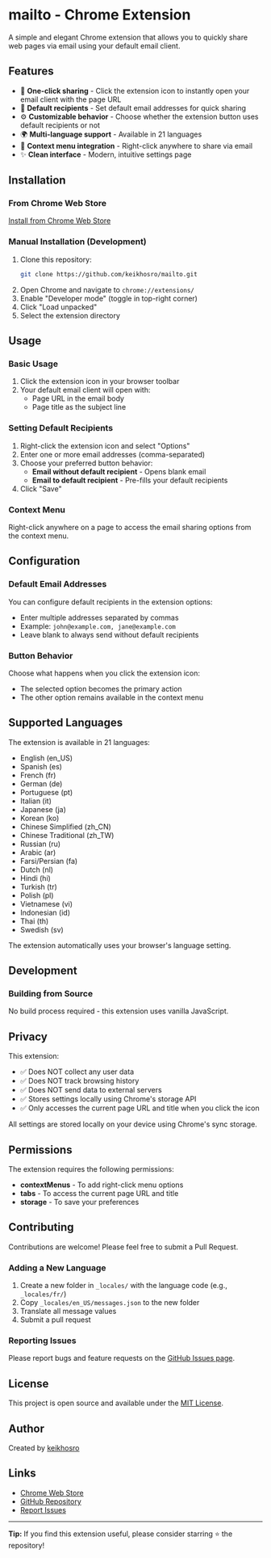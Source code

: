 # mailto - Chrome Extension

A simple and elegant Chrome extension that allows you to quickly share web pages via email using your default email client.

## Features

- 🚀 **One-click sharing** - Click the extension icon to instantly open your email client with the page URL
- 📧 **Default recipients** - Set default email addresses for quick sharing
- ⚙️ **Customizable behavior** - Choose whether the extension button uses default recipients or not
- 🌍 **Multi-language support** - Available in 21 languages
- 🎯 **Context menu integration** - Right-click anywhere to share via email
- ✨ **Clean interface** - Modern, intuitive settings page

## Installation

### From Chrome Web Store
[Install from Chrome Web Store](https://chromewebstore.google.com/detail/mailto/nhfdmebpfpogeakgjmgbalpnmggnnchj)

### Manual Installation (Development)
1. Clone this repository:
   ```bash
   git clone https://github.com/keikhosro/mailto.git
   ```
2. Open Chrome and navigate to `chrome://extensions/`
3. Enable "Developer mode" (toggle in top-right corner)
4. Click "Load unpacked"
5. Select the extension directory

## Usage

### Basic Usage
1. Click the extension icon in your browser toolbar
2. Your default email client will open with:
    - Page URL in the email body
    - Page title as the subject line

### Setting Default Recipients
1. Right-click the extension icon and select "Options"
2. Enter one or more email addresses (comma-separated)
3. Choose your preferred button behavior:
    - **Email without default recipient** - Opens blank email
    - **Email to default recipient** - Pre-fills your default recipients
4. Click "Save"

### Context Menu
Right-click anywhere on a page to access the email sharing options from the context menu.

## Configuration

### Default Email Addresses
You can configure default recipients in the extension options:
- Enter multiple addresses separated by commas
- Example: `john@example.com, jane@example.com`
- Leave blank to always send without default recipients

### Button Behavior
Choose what happens when you click the extension icon:
- The selected option becomes the primary action
- The other option remains available in the context menu

## Supported Languages

The extension is available in 21 languages:
- English (en_US)
- Spanish (es)
- French (fr)
- German (de)
- Portuguese (pt)
- Italian (it)
- Japanese (ja)
- Korean (ko)
- Chinese Simplified (zh_CN)
- Chinese Traditional (zh_TW)
- Russian (ru)
- Arabic (ar)
- Farsi/Persian (fa)
- Dutch (nl)
- Hindi (hi)
- Turkish (tr)
- Polish (pl)
- Vietnamese (vi)
- Indonesian (id)
- Thai (th)
- Swedish (sv)

The extension automatically uses your browser's language setting.

## Development

### Building from Source
No build process required - this extension uses vanilla JavaScript.

## Privacy

This extension:
- ✅ Does NOT collect any user data
- ✅ Does NOT track browsing history
- ✅ Does NOT send data to external servers
- ✅ Stores settings locally using Chrome's storage API
- ✅ Only accesses the current page URL and title when you click the icon

All settings are stored locally on your device using Chrome's sync storage.

## Permissions

The extension requires the following permissions:
- **contextMenus** - To add right-click menu options
- **tabs** - To access the current page URL and title
- **storage** - To save your preferences

## Contributing

Contributions are welcome! Please feel free to submit a Pull Request.

### Adding a New Language
1. Create a new folder in `_locales/` with the language code (e.g., `_locales/fr/`)
2. Copy `_locales/en_US/messages.json` to the new folder
3. Translate all message values
4. Submit a pull request

### Reporting Issues
Please report bugs and feature requests on the [GitHub Issues page](https://github.com/keikhosro/mailto/issues).

## License

This project is open source and available under the [MIT License](LICENSE).

## Author

Created by [keikhosro](https://github.com/keikhosro)

## Links

- [Chrome Web Store](https://chromewebstore.google.com/detail/mailto/nhfdmebpfpogeakgjmgbalpnmggnnchj)
- [GitHub Repository](https://github.com/keikhosro/mailto)
- [Report Issues](https://github.com/keikhosro/mailto/issues)

---

**Tip:** If you find this extension useful, please consider starring ⭐ the repository!
